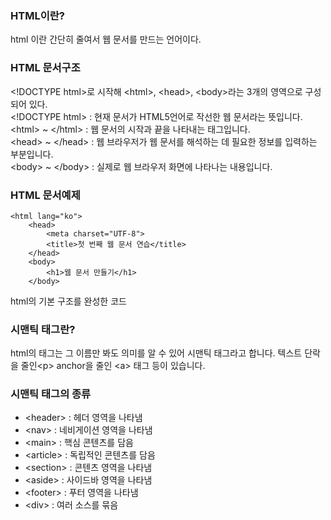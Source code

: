 ### HTML이란?
html 이란 간단히 줄여서 웹 문서를 만드는 언어이다.

### HTML 문서구조
 \<!DOCTYPE html\>로 시작해 \<html\>, \<head\>, \<body\>라는 3개의 영역으로 구성되어 있다.  
 \<!DOCTYPE html\> : 현재 문서가 HTML5언어로 작선한 웹 문서라는 뜻입니다.    
 \<html\> ~ \</html\> : 웹 문서의 시작과 끝을 나타내는 태그입니다.   
 \<head\> ~ \</head\> : 웹 브라우저가 웹 문서를 해석하는 데 필요한 정보를 입력하는 부분입니다.   
 \<body\> ~ \</body\> : 실제로 웹 브라우저 화면에 나타나는 내용입니다.   



### HTML 문서예제

<!DOCTYPE html>
    <html lang="ko">
        <head>
            <meta charset="UTF-8">
            <title>첫 번째 웹 문서 연습</title>
        </head>
        <body>
            <h1>웹 문서 만들기</h1>
        </body>
</html>
html의 기본 구조를 완성한 코드


### 시맨틱 태그란?

html의 태그는 그 이름만 봐도 의미를 알 수 있어 시맨틱 태그라고 합니다. 텍스트 단락을 줄인\<p\> anchor을 줄인 \<a\> 태그 등이 있습니다.


### 시맨틱 태그의 종류

* \<header\> :  헤더 영역을 나타냄
* \<nav> : 네비게이션 영역을 나타냄
* \<main\> : 핵심 콘텐츠를 담음
* \<article> : 독립적인 콘텐츠를 담음
* \<section\>  : 콘텐츠 영역을 나타냄
* \<aside\> : 사이드바 영역을 나타냄
* \<footer\> : 푸터 영역을 나타냄
* \<div\> : 여러 소스를 묶음
